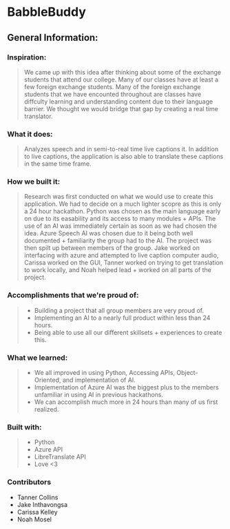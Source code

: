 # BabbleBuddy

## General Information:

### Inspiration:
>  We came up with this idea after thinking about some of the exchange students that attend our college. Many of our classes have at least a few foreign exchange students. Many of the foreign exchange students that we have encounted throughout are classes have diffculty learning and understanding content due to their language barrier. We thought we would bridge that gap by creating a real time translator.  

### What it does:
> Analyzes speech and in semi-to-real time live captions it. In addition to live captions, the application is also able to translate these captions in the same time frame. 

### How we built it:
> Research was first conducted on what we would use to create this application. We had to decide on a much lighter scopre as this is only a 24 hour hackathon. Python was chosen as the main language early on due to its easability and its access to many modules + APIs. The use of an AI was immediately certain as soon as we had chosen the idea. Azure Speech AI was chosen due to it being both well documented + familiarity the group had to the AI. The project was then spilt up between members of the group. Jake worked on interfacing with azure and attempted to live caption computer audio, Carissa worked on the GUI, Tanner worked on trying to get translation to work locally, and Noah helped lead + worked on all parts of the project. 

### Accomplishments that we're proud of:
> - Building a project that all group members are very proud of.
> - Implementing an AI to a nearly full product within less than 24 hours.
> - Being able to use all our different skillsets + experiences to create this. 

### What we learned: 
> - We all improved in using Python, Accessing APIs, Object-Oriented, and implementation of AI.
> - Implementation of Azure AI was the biggest plus to the members unfamiliar in using AI in previous hackathons.
> - We can accomplish much more in 24 hours than many of us first realized. 

### Built with:
> - Python
> - Azure API
> - LibreTranslate API
> - Love <3

### Contributors 
- Tanner Collins
- Jake Inthavongsa
- Carissa Kelley
- Noah Mosel







